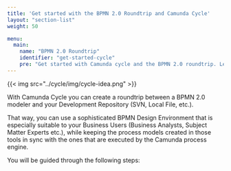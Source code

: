 ```yaml
---
title: 'Get started with the BPMN 2.0 Roundtrip and Camunda Cycle'
layout: "section-list"
weight: 50

menu:
  main:
    name: "BPMN 2.0 Roundtrip"
    identifier: "get-started-cycle"
    pre: "Get started with Camunda cycle and the BPMN 2.0 roundtrip. Learn how to keep process models in sync."
---
```


{{< img src="../cycle/img/cycle-idea.png" >}}

With Camunda Cycle you can create a roundtrip between a BPMN 2.0 modeler and your Development Repository (SVN, Local File, etc.).

That way, you can use a sophisticated BPMN Design Environment that is especially suitable to your Business Users (Business Analysts, Subject Matter Experts etc.), while keeping the process models created in those tools in sync with the ones that are executed by the Camunda process engine.

You will be guided through the following steps:
